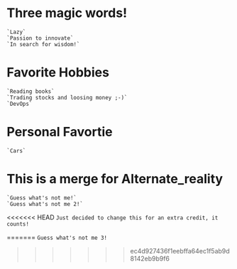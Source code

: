 # Three magic words!
    `Lazy`
    `Passion to innovate`
    `In search for wisdom!`

# Favorite Hobbies
    `Reading books`
    `Trading stocks and loosing money ;-)`
    `DevOps`

# Personal Favortie
    `Cars`

# This is a merge for Alternate_reality
    `Guess what's not me!`
    `Guess what's not me 2!`
<<<<<<< HEAD
    `Just decided to change this for an extra credit, it counts!`





=======
    `Guess what's not me 3!`
>>>>>>> ec4d927436f1eebffa64ec1f5ab9d8142eb9b9f6

